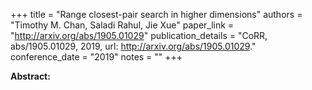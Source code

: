 +++
title = "Range closest-pair search in higher dimensions"
authors = "Timothy M. Chan, Saladi Rahul, Jie Xue"
paper_link = "http://arxiv.org/abs/1905.01029"
publication_details = "CoRR, abs/1905.01029, 2019, url: <a href='http://arxiv.org/abs/1905.01029' target='_blank'>http://arxiv.org/abs/1905.01029</a>."
conference_date = "2019"
notes = ""
+++

<b>Abstract:</b>
